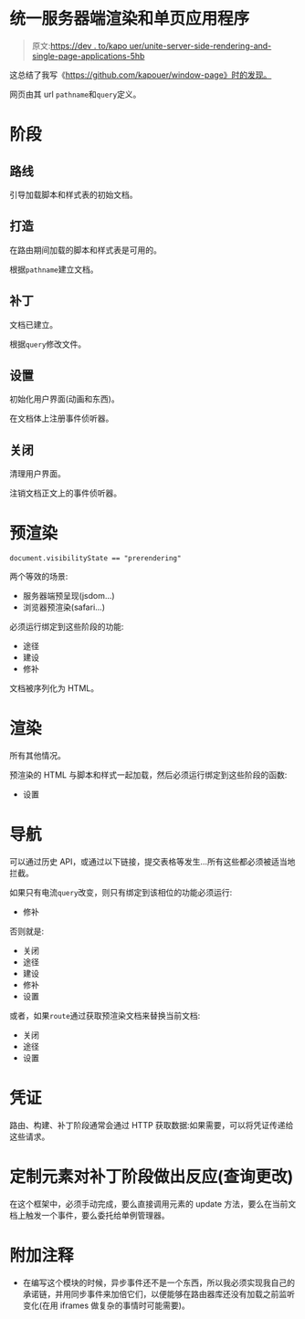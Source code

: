 # 统一服务器端渲染和单页应用程序

> 原文:[https://dev . to/kapo uer/unite-server-side-rendering-and-single-page-applications-5hb](https://dev.to/kapouer/unite-server-side-rendering-and-single-page-applications-5hb)

这总结了我写《https://github.com/kapouer/window-page》时的发现。

网页由其 url `pathname`和`query`定义。

# 阶段

## 路线

引导加载脚本和样式表的初始文档。

## 打造

在路由期间加载的脚本和样式表是可用的。

根据`pathname`建立文档。

## 补丁

文档已建立。

根据`query`修改文件。

## 设置

初始化用户界面(动画和东西)。

在文档体上注册事件侦听器。

## 关闭

清理用户界面。

注销文档正文上的事件侦听器。

# 预渲染

`document.visibilityState == "prerendering"`

两个等效的场景:

*   服务器端预呈现(jsdom...)
*   浏览器预渲染(safari...)

必须运行绑定到这些阶段的功能:

*   途径
*   建设
*   修补

文档被序列化为 HTML。

# 渲染

所有其他情况。

预渲染的 HTML 与脚本和样式一起加载，然后必须运行绑定到这些阶段的函数:

*   设置

# 导航

可以通过历史 API，或通过以下链接，提交表格等发生...所有这些都必须被适当地拦截。

如果只有电流`query`改变，则只有绑定到该相位的功能必须运行:

*   修补

否则就是:

*   关闭
*   途径
*   建设
*   修补
*   设置

或者，如果`route`通过获取预渲染文档来替换当前文档:

*   关闭
*   途径
*   设置

# 凭证

路由、构建、补丁阶段通常会通过 HTTP 获取数据:如果需要，可以将凭证传递给这些请求。

# 定制元素对补丁阶段做出反应(查询更改)

在这个框架中，必须手动完成，要么直接调用元素的 update 方法，要么在当前文档上触发一个事件，要么委托给单例管理器。

# 附加注释

*   在编写这个模块的时候，异步事件还不是一个东西，所以我必须实现我自己的承诺链，并用同步事件来加倍它们，以便能够在路由器库还没有加载之前监听变化(在用 iframes 做复杂的事情时可能需要)。